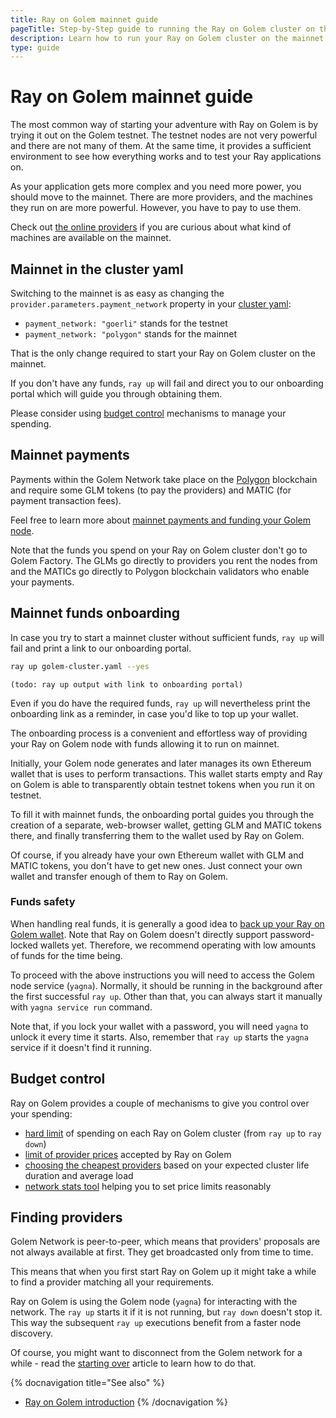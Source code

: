 ```yaml
---
title: Ray on Golem mainnet guide 
pageTitle: Step-by-Step guide to running the Ray on Golem cluster on the mainnet 
description: Learn how to run your Ray on Golem cluster on the mainnet 
type: guide 
---
```


# Ray on Golem mainnet guide

The most common way of starting your adventure with Ray on Golem is by trying it out on the Golem testnet.
The testnet nodes are not very powerful and there are not many of them. 
At the same time, it provides a sufficient environment to see how everything works and to test your Ray applications on.

As your application gets more complex and you need more power, you should move to the mainnet. There are more providers, and the machines they run on are more powerful. However, you have to pay to use them.

Check out [the online providers](https://stats.golem.network/network/providers/online) if you are curious about what kind of machines are available on the mainnet.

## Mainnet in the cluster yaml

Switching to the mainnet is as easy as changing the `provider.parameters.payment_network` property in your [cluster yaml](/docs/creators/ray/cluster-yaml):
- `payment_network: "goerli"` stands for the testnet
- `payment_network: "polygon"` stands for the mainnet

That is the only change required to start your Ray on Golem cluster on the mainnet.

If you don't have any funds, `ray up` will fail and direct you to our onboarding portal which will guide you through obtaining them.

Please consider using [budget control](#budget-control) mechanisms to manage your spending.

## Mainnet payments

Payments within the Golem Network take place on the [Polygon](https://polygon.technology) blockchain and require some GLM tokens (to pay the providers) and MATIC (for payment transaction fees).

Feel free to learn more about [mainnet payments and funding your Golem node](/docs/creators/javascript/guides/switching-to-mainnet).

Note that the funds you spend on your Ray on Golem cluster don't go to Golem Factory. The GLMs go directly to providers you rent the nodes from and the MATICs go directly to Polygon blockchain validators who enable your payments.

## Mainnet funds onboarding

In case you try to start a mainnet cluster without sufficient funds, `ray up` will fail and print a link to our onboarding portal.

```bash
ray up golem-cluster.yaml --yes
```
```
(todo: ray up output with link to onboarding portal)
```

Even if you do have the required funds, `ray up` will nevertheless print the onboarding link as a reminder, in case you'd like to top up your wallet.

The onboarding process is a convenient and effortless way of providing your Ray on Golem node with funds allowing it to run on mainnet.

Initially, your Golem node generates and later manages its own Ethereum wallet that is uses to perform transactions. This wallet starts empty and Ray on Golem is able to transparently obtain testnet tokens when you run it on testnet. 

To fill it with mainnet funds, the onboarding portal guides you through the creation of a separate, web-browser wallet, getting GLM and MATIC tokens there, and finally transferring them to the wallet used by Ray on Golem.

Of course, if you already have your own Ethereum wallet with GLM and MATIC tokens, you don't have to get new ones. Just connect your own wallet and transfer enough of them to Ray on Golem. 

### Funds safety

When handling real funds, it is generally a good idea to [back up your Ray on Golem wallet](/docs/providers/wallet/backup). 
Note that Ray on Golem doesn't directly support password-locked wallets yet. Therefore, we recommend operating with low amounts of funds for the time being.

To proceed with the above instructions you will need to access the Golem node service (`yagna`). 
Normally, it should be running in the background after the first successful `ray up`. Other than that, you can always start it manually with `yagna service run` command.

Note that, if you lock your wallet with a password, you will need `yagna` to unlock it every time it starts. Also, remember that `ray up` starts the `yagna` service if it doesn't find it running.

## Budget control

Ray on Golem provides a couple of mechanisms to give you control over your spending:
- [hard limit](/docs/creators/ray/cluster-yaml#spending-hard-limit) of spending on each Ray on Golem cluster (from `ray up` to `ray down`)
- [limit of provider prices](/docs/creators/ray/cluster-yaml#maximum-provider-prices) accepted by Ray on Golem
- [choosing the cheapest providers](/docs/creators/ray/cluster-yaml#choosing-the-cheapest-providers-maximum-expected-usage-cost) based on your expected cluster life duration and average load
- [network stats tool](/docs/creators/ray/ray-on-golem-cli#network-stats) helping you to set price limits reasonably


## Finding providers

Golem Network is peer-to-peer, which means that providers' proposals are not always available at first. They get broadcasted only from time to time.

This means that when you first start Ray on Golem up it might take a while to find a provider matching all your requirements.

Ray on Golem is using the Golem node (`yagna`) for interacting with the network.
The `ray up` starts it if it is not running, but `ray down` doesn't stop it. 
This way the subsequent `ray up` executions benefit from a faster node discovery.

Of course, you might want to disconnect from the Golem network for a while - read the [starting over](/docs/creators/ray/troubleshooting#starting-over-with-a-clean-slate) article to learn how to do that.

{% docnavigation title="See also" %}
- [Ray on Golem introduction](/docs/creators/ray)
{% /docnavigation %}
